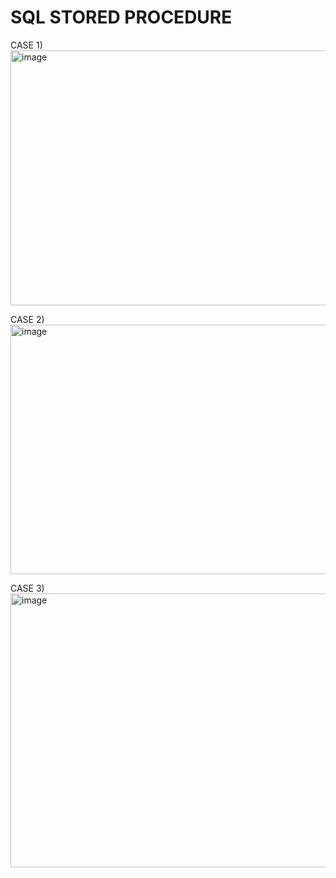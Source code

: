 # SQL STORED PROCEDURE
CASE 1)
<img width="716" height="408" alt="image" src="https://github.com/user-attachments/assets/6fcdb912-5c8c-4268-a560-2fdc4660bcc3" />

CASE 2)
<img width="744" height="399" alt="image" src="https://github.com/user-attachments/assets/99d6e6f1-16b9-42af-9859-1c3812c70423" />

CASE 3)
<img width="667" height="438" alt="image" src="https://github.com/user-attachments/assets/4b7096a3-3117-41d6-8da2-8a1622938b9a" />


